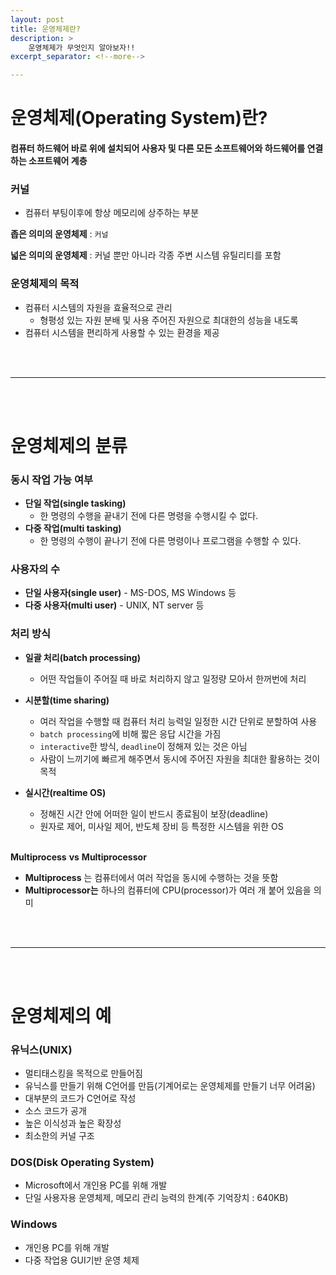 ```yaml
---
layout: post
title: 운영체제란?
description: >
    운영체제가 무엇인지 알아보자!!
excerpt_separator: <!--more-->

---
```


<!--more-->

# 운영체제(Operating System)란?
#### 컴퓨터 하드웨어 바로 위에 설치되어 사용자 및 다른 모든 소프트웨어와 하드웨어를 연결하는 소프트웨어 계층

### 커널
- 컴퓨터 부팅이후에 항상 메모리에 상주하는 부분

**좁은 의미의 운영체제** : `커널`

**넓은 의미의 운영체제** : 커널 뿐만 아니라 각종 주변 시스템 유틸리티를 포함

### 운영체제의 목적
- 컴퓨터 시스템의 자원을 효율적으로 관리
  - 형평성 있는 자원 분배 및 사용 주어진  자원으로 최대한의 성능을 내도록
- 컴퓨터 시스템을 편리하게 사용할 수 있는 환경을 제공

<br><br>
<hr>
<br><br>

# 운영체제의 분류

### 동시 작업 가능 여부
- **단일 작업(single tasking)**
  - 한 명령의 수행을 끝내기 전에 다른 명령을 수행시킬 수 없다.
- **다중 작업(multi tasking)**
  - 한 명령의 수행이 끝나기 전에 다른 명령이나 프로그램을 수행할 수 있다.

### 사용자의 수
- **단일 사용자(single user)** - MS-DOS, MS Windows 등
- **다중 사용자(multi user)** - UNIX, NT server 등

### 처리 방식
- **일괄 처리(batch processing)**
  - 어떤 작업들이 주어질 때 바로 처리하지 않고 일정량 모아서 한꺼번에 처리
- **시분할(time sharing)**
  - 여러 작업을 수행할 때 컴퓨터 처리 능력일 일정한 시간 단위로 분할하여 사용
  - `batch processing`에 비해 짧은 응답 시간을 가짐
  - `interactive`한 방식, `deadline`이 정해져 있는 것은 아님
  - 사람이 느끼기에 빠르게 해주면서 동시에 주어진 자원을 최대한 활용하는 것이 목적
- **실시간(realtime OS)**
  - 정해진 시간 안에 어떠한 일이 반드시 종료됨이 보장(deadline)
  - 원자로 제어, 미사일 제어, 반도체 장비 등 특정한 시스템을 위한 OS

  <br>

**Multiprocess** **vs** **Multiprocessor**
- **Multiprocess** 는 컴퓨터에서 여러 작업을 동시에 수행하는 것을 뜻함
- **Multiprocessor는** 하나의 컴퓨터에 CPU(processor)가 여러 개 붙어 있음을 의미

<br><br>
<hr>
<br><br>

# 운영체제의 예

### 유닉스(UNIX)
- 멀티태스킹을 목적으로 만들어짐
- 유닉스를 만들기 위해 C언어를 만듬(기계어로는 운영체제를 만들기 너무 어려움)
- 대부분의 코드가 C언어로 작성
- 소스 코드가 공개
- 높은 이식성과 높은 확장성
- 최소한의 커널 구조

### DOS(Disk Operating System)
- Microsoft에서 개인용 PC를 위해 개발
- 단일 사용자용 운영체제, 메모리 관리 능력의 한계(주 기억장치 : 640KB)

### Windows
- 개인용 PC를 위해 개발
- 다중 작업용 GUI기반 운영 체제